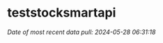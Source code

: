 
<!-- README.md is generated from README.Rmd. Please edit that file -->

# teststocksmartapi

*Date of most recent data pull: 2024-05-28 06:31:18*
